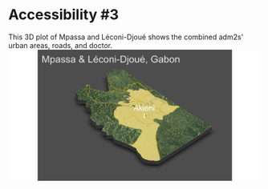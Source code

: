 # Accessibility #3

This 3D plot of Mpassa and Léconi-Djoué shows the combined adm2s' urban areas, roads, and doctor.
![plot1](3d_adm2s.png)
